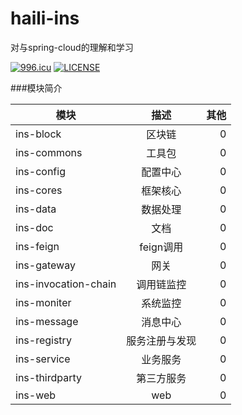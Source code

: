 # haili-ins
对与spring-cloud的理解和学习

[![996.icu](https://img.shields.io/badge/link-996.icu-red.svg)](https://996.icu)
[![LICENSE](https://img.shields.io/badge/license-Anti%20996-blue.svg)](https://github.com/996icu/996.ICU/blob/master/LICENSE)

###模块简介

| 模块	        | 描述           | 其他 |
| ------------- |:-------------:| -----:|
| ins-block | 区块链 | 0 |
| ins-commons | 工具包 | 0 |
| ins-config  | 配置中心      | 0  |
| ins-cores  | 框架核心      | 0  |
| ins-data  | 数据处理      | 0  |
| ins-doc  | 文档      | 0  |
| ins-feign   | feign调用    |  0  |
| ins-gateway   | 网关    |  0  |
| ins-invocation-chain   | 调用链监控    |  0  |
| ins-moniter   | 系统监控    |   0 |
| ins-message   | 消息中心    |   0 |
| ins-registry   | 服务注册与发现    |  0  |
| ins-service   | 业务服务    |  0  |
| ins-thirdparty   | 第三方服务    |  0  |
| ins-web   | web    |  0  |
